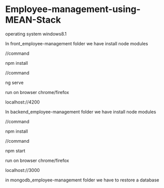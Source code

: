 # Employee-management-using-MEAN-Stack



operating system windows8.1

In front_employee-management folder we have install node modules

//command

npm install

//command

ng serve

run on browser chrome/firefox

localhost://4200

In backend_employee-management folder we have install node modules

//command

npm install

//command

npm start

run on browser chrome/firefox

localhost://3000


in mongodb_employee-management folder we have to restore a database 


